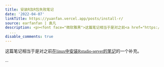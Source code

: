 ```yaml
---
title: 安装R及R包失败笔记
date: '2022-04-07'
linkTitle: https://yuanfan.vercel.app/posts/install-r/
source: earfanfan | 袁凡
description: <p><font face="微软雅黑">这篇笔记相当于是对之前<a href="https://yuanfan.vercel.app/posts/install-rstudio-server-in-linux/">在linux中安装Rstudio-server的笔记</a>的一个补充。</p>
  ...
disable_comments: true
---
```

<p><font face="微软雅黑">这篇笔记相当于是对之前<a href="https://yuanfan.vercel.app/posts/install-rstudio-server-in-linux/">在linux中安装Rstudio-server的笔记</a>的一个补充。</p> ...